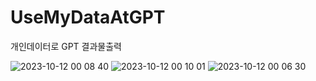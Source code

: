 # UseMyDataAtGPT
개인데이터로 GPT 결과물출력

![2023-10-12 00 08 40](https://github.com/EdgeRunner107/UseMyDataAtGPT/assets/140359171/7e543e95-008c-4d68-ba34-b1de13c5b254)
![2023-10-12 00 10 01](https://github.com/EdgeRunner107/UseMyDataAtGPT/assets/140359171/bbedf5f5-c82a-4b86-96ea-a91fb0dda44b)
![2023-10-12 00 06 30](https://github.com/EdgeRunner107/UseMyDataAtGPT/assets/140359171/f10afeb5-085e-46f8-82ae-54f82a7fa4ce)
